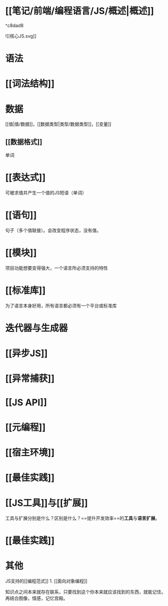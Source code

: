 # [[笔记/前端/编程语言/JS/概述|概述]]

^c8dad8

![[核心JS.svg]] 
# 语法
# [[词法结构]] 
# 数据
[[值|值/数据]]，[[数据类型|类型/数据类型]]，[[变量]] 
## [[数据格式]] 
单词
# [[表达式]] 
可被求值并产生一个值的JS短语（单词）
# [[语句]] 
句子（多个值联接）。会改变程序状态，没有值。
# [[模块]] 
项目功能想要变得强大，一个语言所必须支持的特性
# [[标准库]] 
为了语言本身好用，所有语言都必须有一个平台或标准库
# 迭代器与生成器
# [[异步JS]] 
# [[异常捕获]] 
# [[JS API]] 
# [[元编程]] 
# [[宿主环境]] 
# [[最佳实践]] 
# [[JS工具]]与[[扩展]] 
工具与扩展分别是什么？区别是什么？==提升开发效率==的**工具**与**语言扩展**。
# [[最佳实践]] 
# 其他
JS支持的[[编程范式]] 
	1. [[面向对象编程]]

知识点之间本来就存在联系，只要找到这个你本来就应该找到的东西，就能记住。再结合图像，情感，记忆宫殿。